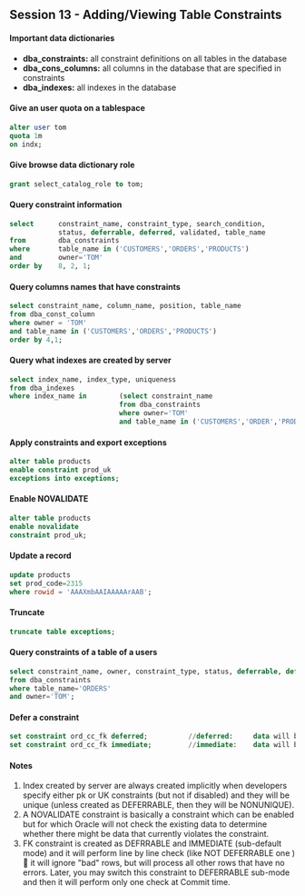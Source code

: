 ## Session 13 - Adding/Viewing Table Constraints

#### Important data dictionaries
* **dba_constraints:** all constraint definitions on all tables in the database
* **dba_cons_columns:** all columns in the database that are specified in constraints
* **dba_indexes:** all indexes in the database

#### Give an user quota on a tablespace
```sql
alter user tom
quota 1m
on indx;
```

#### Give browse data dictionary role
```sql
grant select_catalog_role to tom;
```

#### Query constraint information
```sql
select 		constraint_name, constraint_type, search_condition, 
			status, deferrable, deferred, validated, table_name
from 		dba_constraints
where 		table_name in ('CUSTOMERS','ORDERS','PRODUCTS')
and 		owner='TOM'
order by 	8, 2, 1;
```

#### Query columns names that have constraints
```sql
select constraint_name, column_name, position, table_name
from dba_const_column
where owner = 'TOM'
and table_name in ('CUSTOMERS','ORDERS','PRODUCTS')
order by 4,1;
```

#### Query what indexes are created by server
```sql
select index_name, index_type, uniqueness
from dba_indexes
where index_name in        (select constraint_name
                           from dba_constraints
                           where owner='TOM'
                           and table_name in ('CUSTOMERS','ORDER','PRODUCTS'));
```

#### Apply constraints and export exceptions
```sql
alter table products
enable constraint prod_uk
exceptions into exceptions;
```

#### Enable NOVALIDATE
```sql
alter table products
enable novalidate
constraint prod_uk;
```

#### Update a record
```sql
update products
set prod_code=2315
where rowid = 'AAAXmbAAIAAAAArAAB';
```

#### Truncate
```sql
truncate table exceptions;
```

#### Query constraints of a table of a users
```sql
select constraint_name, owner, constraint_type, status, deferrable, deferred
from dba_constraints
where table_name='ORDERS'
and owner='TOM';
```

#### Defer a constraint
```sql
set constraint ord_cc_fk deferred;			//deferred: 	data will be validated when committing
set constraint ord_cc_fk immediate;			//immediate:	data will be validated when committing 
```

#### Notes
1. Index created by server are always created implicitly when developers specify either pk or UK constraints (but not if disabled) and they will be unique (unless created as DEFERRABLE, then they will be NONUNIQUE).
2. A NOVALIDATE constraint is basically a constraint which can be enabled but for which Oracle will not check the existing data to determine whether there might be data that currently violates the constraint.
3. FK constraint is created as DEFRRABLE and IMMEDIATE (sub-default mode) and it will perform line by line check (like NOT DEFERRABLE one )  it will ignore "bad" rows, but will process all other  rows that have no errors.  Later, you may switch this constraint to DEFERRABLE sub-mode and then it will perform only one check at Commit time.